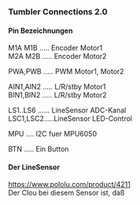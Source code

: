 ### Tumbler Connections 2.0
#### Pin Bezeichnungen  
M1A M1B ..... Encoder Motor1  
M2A M2B ..... Encoder Motor2

PWA,PWB ..... PWM Motor1, Motor2

AIN1,AIN2 ..... L/R/stby Motor1  
BIN1,BIN2 ..... L/R/stby Motor2

LS1..LS6 ...... LineSensor ADC-Kanal  
LSC1,LSC2.....LineSensor LED-Control

MPU .... I2C fuer MPU6050

BTN ..... Ein Button

#### Der LineSensor
https://www.pololu.com/product/4211  
Der Clou bei diesem Sensor ist, daß




